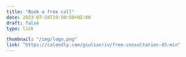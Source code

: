 ```yaml
---
title: "Book a free call"
date: 2023-07-18T19:50:50+02:00
draft: false
type: link

thumbnail: "/img/logo.png"
link: "https://calendly.com/giuliacriv/free-consultation-45-min"
---
```

